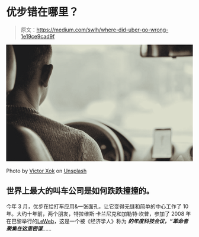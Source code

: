 # 优步错在哪里？

> 原文：<https://medium.com/swlh/where-did-uber-go-wrong-1e19ce9cad9f>

![](img/6f769a000e7264fbd5884d08a9a722b8.png)

Photo by [Victor Xok](https://unsplash.com/photos/qd-zd2MoeE8?utm_source=unsplash&utm_medium=referral&utm_content=creditCopyText) on [Unsplash](https://unsplash.com/search/photos/uber?utm_source=unsplash&utm_medium=referral&utm_content=creditCopyText)

## 世界上最大的叫车公司是如何跌跌撞撞的。

今年 3 月，优步在给打车应用&一张面孔，让它变得无缝和简单的中心工作了 10 年。大约十年前，两个朋友，特拉维斯·卡兰尼克和加勒特·坎普，参加了 2008 年在巴黎举行的[LeWeb](https://readwrite.com/2008/12/13/le_web_2008/)，这是一个被《经济学人》称为 ***的年度科技会议，“革命者聚集在这里密谋***……
